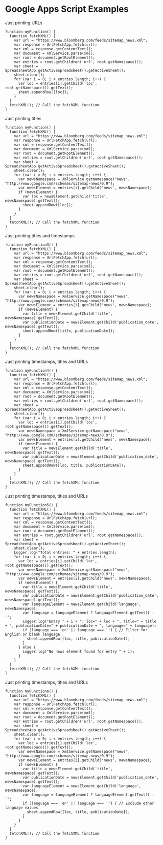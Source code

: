 
# Google Apps Script Examples

Just printing URLs

    function myFunction() {
      function fetchXML() {
        var url = "https://www.bloomberg.com/feeds/sitemap_news.xml";
        var response = UrlFetchApp.fetch(url);
        var xml = response.getContentText();
        var document = XmlService.parse(xml);
        var root = document.getRootElement();
        var entries = root.getChildren('url', root.getNamespace());
        var sheet = SpreadsheetApp.getActiveSpreadsheet().getActiveSheet();
        sheet.clear();
        for (var i = 0; i < entries.length; i++) {
          var loc = entries[i].getChild('loc', root.getNamespace()).getText();
          sheet.appendRow([loc]);
        }
      }
      fetchXML(); // Call the fetchXML function
    }

Just printing titles

    function myFunction() {
      function fetchXML() {
        var url = "https://www.bloomberg.com/feeds/sitemap_news.xml";
        var response = UrlFetchApp.fetch(url);
        var xml = response.getContentText();
        var document = XmlService.parse(xml);
        var root = document.getRootElement();
        var entries = root.getChildren('url', root.getNamespace());
        var sheet = SpreadsheetApp.getActiveSpreadsheet().getActiveSheet();
        sheet.clear();
        for (var i = 0; i < entries.length; i++) {
          var newsNamespace = XmlService.getNamespace("news", "http://www.google.com/schemas/sitemap-news/0.9");
          var newsElement = entries[i].getChild('news', newsNamespace);
          if (newsElement) {
            var loc = newsElement.getChild('title', newsNamespace).getText();
            sheet.appendRow([loc]);
          }
        }
      }
      fetchXML(); // Call the fetchXML function
    }

Just printing titles and timestamps

    function myFunction3() {
      function fetchXML() {
        var url = "https://www.bloomberg.com/feeds/sitemap_news.xml";
        var response = UrlFetchApp.fetch(url);
        var xml = response.getContentText();
        var document = XmlService.parse(xml);
        var root = document.getRootElement();
        var entries = root.getChildren('url', root.getNamespace());
        var sheet = SpreadsheetApp.getActiveSpreadsheet().getActiveSheet();
        sheet.clear();
        for (var i = 0; i < entries.length; i++) {
          var newsNamespace = XmlService.getNamespace("news", "http://www.google.com/schemas/sitemap-news/0.9");
          var newsElement = entries[i].getChild('news', newsNamespace);
          if (newsElement) {
            var title = newsElement.getChild('title', newsNamespace).getText();
            var publicationDate = newsElement.getChild('publication_date', newsNamespace).getText();
            sheet.appendRow([title, publicationDate]);
          }
        }
      }
      fetchXML(); // Call the fetchXML function
    }

Just printing timestamps, titles and URLs

    function myFunction4() {
      function fetchXML() {
        var url = "https://www.bloomberg.com/feeds/sitemap_news.xml";
        var response = UrlFetchApp.fetch(url);
        var xml = response.getContentText();
        var document = XmlService.parse(xml);
        var root = document.getRootElement();
        var entries = root.getChildren('url', root.getNamespace());
        var sheet = SpreadsheetApp.getActiveSpreadsheet().getActiveSheet();
        sheet.clear();
        for (var i = 0; i < entries.length; i++) {
          var loc = entries[i].getChild('loc', root.getNamespace()).getText();
          var newsNamespace = XmlService.getNamespace("news", "http://www.google.com/schemas/sitemap-news/0.9");
          var newsElement = entries[i].getChild('news', newsNamespace);
          if (newsElement) {
            var title = newsElement.getChild('title', newsNamespace).getText();
            var publicationDate = newsElement.getChild('publication_date', newsNamespace).getText();
            sheet.appendRow([loc, title, publicationDate]);
          }
        }
      }
      fetchXML(); // Call the fetchXML function
    }

Just printing timestamps, titles and URLs

    function myFunction5() {
      function fetchXML() {
        var url = "https://www.bloomberg.com/feeds/sitemap_news.xml";
        var response = UrlFetchApp.fetch(url);
        var xml = response.getContentText();
        var document = XmlService.parse(xml);
        var root = document.getRootElement();
        var entries = root.getChildren('url', root.getNamespace());
        var sheet = SpreadsheetApp.getActiveSpreadsheet().getActiveSheet();
        sheet.clear();
        Logger.log("Total entries: " + entries.length);
        for (var i = 0; i < entries.length; i++) {
          var loc = entries[i].getChild('loc', root.getNamespace()).getText();
          var newsNamespace = XmlService.getNamespace("news", "http://www.google.com/schemas/sitemap-news/0.9");
          var newsElement = entries[i].getChild('news', newsNamespace);
          if (newsElement) {
            var title = newsElement.getChild('title', newsNamespace).getText();
            var publicationDate = newsElement.getChild('publication_date', newsNamespace).getText();
            var languageElement = newsElement.getChild('language', newsNamespace);
            var language = languageElement ? languageElement.getText() : '';
            Logger.log("Entry " + i + ": loc=" + loc + ", title=" + title + ", publicationDate=" + publicationDate + ", language=" + language);
            if (language === 'en' || language === '') { // Filter for English or blank language
              sheet.appendRow([loc, title, publicationDate]);
            }
          } else {
            Logger.log("No news element found for entry " + i);
          }
        }
      }
      fetchXML(); // Call the fetchXML function
    }

Just printing timestamps, titles and URLs

    function myFunction6() {
      function fetchXML() {
        var url = "https://www.bloomberg.com/feeds/sitemap_news.xml";
        var response = UrlFetchApp.fetch(url);
        var xml = response.getContentText();
        var document = XmlService.parse(xml);
        var root = document.getRootElement();
        var entries = root.getChildren('url', root.getNamespace());
        var sheet = SpreadsheetApp.getActiveSpreadsheet().getActiveSheet();
        sheet.clear();
        for (var i = 0; i < entries.length; i++) {
          var loc = entries[i].getChild('loc', root.getNamespace()).getText();
          var newsNamespace = XmlService.getNamespace("news", "http://www.google.com/schemas/sitemap-news/0.9");
          var newsElement = entries[i].getChild('news', newsNamespace);
          if (newsElement) {
            var title = newsElement.getChild('title', newsNamespace).getText();
            var publicationDate = newsElement.getChild('publication_date', newsNamespace).getText();
            var languageElement = newsElement.getChild('language', newsNamespace);
            var language = languageElement ? languageElement.getText() : '';
            if (language === 'en' || language === '') { // Exclude other language values
              sheet.appendRow([loc, title, publicationDate]);
            }
          }
        }
      }
      fetchXML(); // Call the fetchXML function
    }


